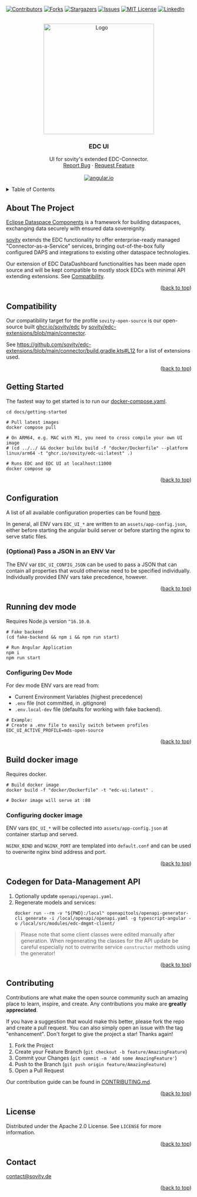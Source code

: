 <!-- Improved compatibility of back to top link: See: https://github.com/othneildrew/Best-README-Template/pull/73 -->

<a name="readme-top"></a>

<!-- PROJECT SHIELDS -->

[![Contributors][contributors-shield]][contributors-url]
[![Forks][forks-shield]][forks-url] [![Stargazers][stars-shield]][stars-url]
[![Issues][issues-shield]][issues-url]
[![MIT License][license-shield]][license-url]
[![LinkedIn][linkedin-shield]][linkedin-url]

<!-- PROJECT LOGO -->
<br />
<div align="center">
  <a href="https://github.com/sovity/edc-ui">
    <img src="src/assets/images/sovity_logo.svg" alt="Logo" width="300">
  </a>

<h3 align="center">EDC UI</h3>

  <p align="center">
    UI for sovity's extended EDC-Connector.
    <br />
    <a href="https://github.com/sovity/edc-ui/issues">Report Bug</a>
    ·
    <a href="https://github.com/sovity/edc-ui/issues">Request Feature</a>
    <br />
    <br />
    <a href="https://angular.io"><img src="https://img.shields.io/badge/Angular-DD0031?style=for-the-badge&logo=angular&logoColor=white" alt="angular.io" /></a>
  </p>
</div>

<!-- TABLE OF CONTENTS -->
<details>
  <summary>Table of Contents</summary>
  <ol>
    <li><a href="#about-the-project">About The Project</a></li>
    <li><a href="#compatibility">Compatibility</a></li>
    <li><a href="#getting-started">Getting Started</a></li>
    <li><a href="#configuration">Configuration</a></li>
    <li><a href="#running-dev-mode">Running dev mode</a></li>
    <li><a href="#build-docker-image">Build docker image</a></li>
    <li><a href="#codegen-for-data-management-api">Codegen for Data-Management API</a></li>
    <li><a href="#contributing">Contributing</a></li>
    <li><a href="#license">License</a></li>
    <li><a href="#contact">Contact</a></li>
  </ol>
</details>

<!-- ABOUT THE PROJECT -->

## About The Project

[Eclipse Dataspace Components](https://github.com/eclipse-edc) is a framework
for building dataspaces, exchanging data securely with ensured data
sovereignity.

[sovity](https://sovity.de/) extends the EDC functionality to offer
enterprise-ready managed "Connector-as-a-Service" services, bringing
out-of-the-box fully configured DAPS and integrations to existing other
dataspace technologies.

Our extension of EDC DataDashboard functionalities has been made open source and
will be kept compatible to mostly stock EDCs with minimal API extending
extensions. See [Compatibility](#compatibility).

<p align="right">(<a href="#readme-top">back to top</a>)</p>

<!-- COMPATIBILITY -->

## Compatibility

Our compatibility target for the profile `sovity-open-source` is our open-source
built
[ghcr.io/sovity/edc](https://github.com/sovity/edc-extensions/pkgs/container/edc)
by
[sovity/edc-extensions/blob/main/connector](https://github.com/sovity/edc-extensions/blob/main/connector).

See
https://github.com/sovity/edc-extensions/blob/main/connector/build.gradle.kts#L12
for a list of extensions used.

<p align="right">(<a href="#readme-top">back to top</a>)</p>

<!-- GETTING STARTED -->

## Getting Started

The fastest way to get started is to run our
[docker-compose.yaml](docs/getting-started/docker-compose.yaml).

```shell
cd docs/getting-started

# Pull latest images
docker compose pull

# On ARM64, e.g. MAC with M1, you need to cross compile your own UI image
# (cd ../../ && docker buildx build -f "docker/Dockerfile" --platform linux/arm64 -t "ghcr.io/sovity/edc-ui:latest" .)

# Runs EDC and EDC UI at localhost:11000
docker compose up
```

<p align="right">(<a href="#readme-top">back to top</a>)</p>

<!-- CONFIGURATION -->

## Configuration

A list of all available configuration properties can be found
[here](src/modules/app/config/app-config-properties.ts).

In general, all ENV vars `EDC_UI_*` are written to an `assets/app-config.json`,
either before starting the angular build server or before starting the nginx to
serve static files.

### (Optional) Pass a JSON in an ENV Var

The ENV var `EDC_UI_CONFIG_JSON` can be used to pass a JSON that can contain all
properties that would otherwise need to be specified individually. Individually
provided ENV vars take precedence, however.

<p align="right">(<a href="#readme-top">back to top</a>)</p>

<!-- RUNNING DEV MODE -->

## Running dev mode

Requires Node.js version `^16.10.0`.

```shell
# Fake backend
(cd fake-backend && npm i && npm run start)

# Run Angular Application
npm i
npm run start
```

### Configuring Dev Mode

For dev mode ENV vars are read from:

- Current Environment Variables (highest precedence)
- `.env` file (not committed, in .gitignore)
- `.env.local-dev` file (defaults for working with fake backend).

```properties
# Example:
# Create a .env file to easily switch between profiles
EDC_UI_ACTIVE_PROFILE=mds-open-source
```

<p align="right">(<a href="#readme-top">back to top</a>)</p>

<!-- BUILD DOCKER IMAGE -->

## Build docker image

Requires docker.

```shell
# Build docker image
docker build -f "docker/Dockerfile" -t "edc-ui:latest" .

# Docker image will serve at :80
```

### Configuring docker image

ENV vars `EDC_UI_*` will be collected into `assets/app-config.json` at container
startup and served.

`NGINX_BIND` and `NGINX_PORT` are templated into `default.conf` and can be used
to overwrite nginx bind address and port.

<p align="right">(<a href="#readme-top">back to top</a>)</p>

<!-- CODEGEN FOR DATA MANAGEMENT API -->

## Codegen for Data-Management API

1. Optionally update `openapi/openapi.yaml`.
2. Regenerate models and services:
   ```shell
   docker run --rm -v "${PWD}:/local" openapitools/openapi-generator-cli generate -i /local/openapi/openapi.yaml -g typescript-angular -o /local/src/modules/edc-dmgmt-client/
   ```

> Please note that some client classes were edited manually after generation.
> When regenerating the classes for the API update be careful especially not to
> overwrite service `constructor` methods using the generator!

<p align="right">(<a href="#readme-top">back to top</a>)</p>

<!-- CONTRIBUTING -->

## Contributing

Contributions are what make the open source community such an amazing place to
learn, inspire, and create. Any contributions you make are **greatly
appreciated**.

If you have a suggestion that would make this better, please fork the repo and
create a pull request. You can also simply open an issue with the tag
"enhancement". Don't forget to give the project a star! Thanks again!

1. Fork the Project
2. Create your Feature Branch (`git checkout -b feature/AmazingFeature`)
3. Commit your Changes (`git commit -m 'Add some AmazingFeature'`)
4. Push to the Branch (`git push origin feature/AmazingFeature`)
5. Open a Pull Request

Our contribution guide can be found in [CONTRIBUTING.md](CONTRIBUTING.md).

<p align="right">(<a href="#readme-top">back to top</a>)</p>

<!-- LICENSE -->

## License

Distributed under the Apache 2.0 License. See `LICENSE` for more information.

<p align="right">(<a href="#readme-top">back to top</a>)</p>

<!-- CONTACT -->

## Contact

contact@sovity.de

<p align="right">(<a href="#readme-top">back to top</a>)</p>

<!-- MARKDOWN LINKS & IMAGES -->
<!-- https://www.markdownguide.org/basic-syntax/#reference-style-links -->

[contributors-shield]:
  https://img.shields.io/github/contributors/sovity/edc-ui.svg?style=for-the-badge
[contributors-url]: https://github.com/sovity/edc-ui/graphs/contributors
[forks-shield]:
  https://img.shields.io/github/forks/sovity/edc-ui.svg?style=for-the-badge
[forks-url]: https://github.com/sovity/edc-ui/network/members
[stars-shield]:
  https://img.shields.io/github/stars/sovity/edc-ui.svg?style=for-the-badge
[stars-url]: https://github.com/sovity/edc-ui/stargazers
[issues-shield]:
  https://img.shields.io/github/issues/sovity/edc-ui.svg?style=for-the-badge
[issues-url]: https://github.com/sovity/edc-ui/issues
[license-shield]:
  https://img.shields.io/github/license/sovity/edc-ui.svg?style=for-the-badge
[license-url]: https://github.com/sovity/edc-ui/blob/master/LICENSE.txt
[linkedin-shield]:
  https://img.shields.io/badge/-LinkedIn-black.svg?style=for-the-badge&logo=linkedin&colorB=555
[linkedin-url]: https://www.linkedin.com/company/sovity
[Angular.io]:
  https://img.shields.io/badge/Angular-DD0031?style=for-the-badge&logo=angular&logoColor=white
[Angular-url]: https://angular.io/

